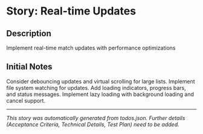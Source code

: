 # Story: Real-time Updates

## Description

Implement real-time match updates with performance optimizations

## Initial Notes

Consider debouncing updates and virtual scrolling for large lists. Implement file system watching for updates. Add loading indicators, progress bars, and status messages. Implement lazy loading with background loading and cancel support.

---

_This story was automatically generated from todos.json._
_Further details (Acceptance Criteria, Technical Details, Test Plan) need to be added._
